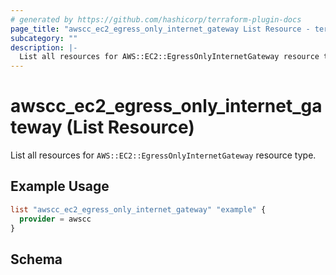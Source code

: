 ```yaml
---
# generated by https://github.com/hashicorp/terraform-plugin-docs
page_title: "awscc_ec2_egress_only_internet_gateway List Resource - terraform-provider-awscc"
subcategory: ""
description: |-
  List all resources for AWS::EC2::EgressOnlyInternetGateway resource type.
---
```


# awscc_ec2_egress_only_internet_gateway (List Resource)

List all resources for `AWS::EC2::EgressOnlyInternetGateway` resource type.

## Example Usage

```terraform
list "awscc_ec2_egress_only_internet_gateway" "example" {
  provider = awscc
}
```

<!-- schema generated by tfplugindocs -->
## Schema
